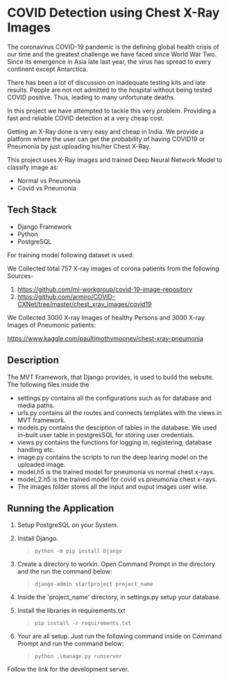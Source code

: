 # COVID Detection using Chest X-Ray Images

The coronavirus COVID-19 pandemic is the defining global health crisis of our time and the greatest challenge we have faced since World War Two. Since its emergence in Asia late last year, the virus has spread to every continent except Antarctica.

There has been a lot of discussion on inadequate testing kits and late results. People are not not admitted to the hospital without being tested COVID positive. Thus, leading to many unfortunate deaths.

In this project we have attempted to tackle this very problem. Providing a fast and reliable COVID detection at a very cheap cost. 

Getting an X-Ray done is very easy and cheap in India. We provide a platform where the user can get the probability of having COVID19 or Pneumonia by just uploading his/her Chest X-Ray.

This project uses X-Ray images and trained Deep Neural Network Model to classify image as:

- Normal vs Pneumonia
- Covid vs Pneumonia

## Tech Stack
- Django Framework
- Python
- PostgreSQL

For training model following dataset is used:

We Collected total 757 X-ray images of corona  patients from the following Sources-
1. https://github.com/ml-workgroup/covid-19-image-repository
2. https://github.com/armiro/COVID-CXNet/tree/master/chest_xray_images/covid19

We Collected 3000 X-ray Images of healthy Persons and 3000 X-ray Images of Pneumonic patients:

https://www.kaggle.com/paultimothymooney/chest-xray-pneumonia

## Description
The MVT Framework, that Django provides, is used to build the website. The following files inside the 
- settings.py contains all the configurations such as for database and media paths.
- urls.py contains all the routes and connects templates with the views in MVT framework.
- models.py contains the desciption of tables in the database. We used in-built user table in postgresSQL for storing user credentials.
- views.py contains the functions for logging in, registering, database handling etc.
- image.py contains the scripts to run the deep learing model on the uploaded image.
- model.h5 is the trained model for pneumonia vs normal chest x-rays.
- model_2.h5 is the trained model for covid vs pneumonia chest x-rays.
- The images folder stores all the input and ouput images user wise.
## Running the Application

1. Setup PostgreSQL on your System.
2. Install Django.
    > `python -m pip install Django`

3. Create a directory to workin. Open Command Prompt in the directory and the run the command below:
    > `django-admin startproject project_name`
4. Inside the 'project_name' directory, in settings.py setup your database.
5. Install the libraries in requirements.txt
    > `pip install -r requirements.txt `

6. Your are all setup. Just run the following command inside on Command Prompt and run the command below:
    >`python .\manage.py runserver`

Follow the link for the development server.